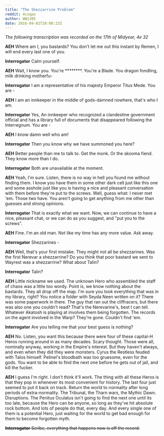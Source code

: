 ```yaml
---
title: "The Shezzarrine Problem"
reddit: 4cxqpo
author: WW1305
date: 2016-04-01T20:00:23Z
---
```


*The following transcription was recorded on the 17th of Midyear, 4e 32*

**AEH** Where am I, you bastards? You don't let me out this instant by Remen, I will end every last one of you.

**Interrogator** Calm yourself.

**AEH** Wait, I know you. You're ********. You're a Blade. You dragon fondling, milk drinking motherfu-

**Interrogator** I am a representative of his majesty Emperor Titus Mede. You are -

**AEH** I am an innkeeper in the middle of gods-damned nowhere, that's who I am.

**Interrogator** Yes, An innkeeper who recognized a clandestine government official and has a library full of documents that disappeared following the Interregnum. You are -

**AEH** I know damn well who am!

**Interrogator** Then you know why we have summoned you here?

**AEH** Better people than me to talk to. Get the monk. Or the skooma fiend. They know more than I do.

**Interrogator** Both are unavailable at the moment.

**AEH** Yeah, I'm sure. Listen, there is no way in hell you found me without finding them. I know you have them in some other dark cell just like this one and some asshole just like you is having a nice and pleasant conversation with them before they're put to the screws. Well, guess what: I never met 'em. Those two have. You aren't going to get anything from me other than guesses and strong opinions.

**Interrogator** That is exactly what we want. Now, we can continue to have a nice, pleasant chat, or we can do as you suggest, and "put you to the screws".

**AEH** Fine. I'm an old man. Not like my time has any more value. Ask away.

**Interrogator** Shezzarines - 

**AEH** Well, that's your first mistake. They might not all be shezzarines. Was the first Nerevar a shezzarrine? Do you think that poor bastard we sent to Wayrest was a shezzarrine? What about Talin?

**Interrogator** Talin?

**AEH** Little nickname we used. The unknown Hero who assembled the staff of chaos was a little too wordy. Point is, we know nothing about the bastards. They all drop off the map. I'm sure you took everything that was in my library, right? You notice a folder with Seyda Neen written on it? There was some paperwork in there. The guy that ran out the cliffracers, but there was also one you couldn't read? That's the Nerevarine's, best I can tell. Whatever Akatosh is playing at involves them being forgotten. The records on the agent involved in the Warp? They're gone. Couldn't find 'em.

**Interrogator** Are you telling me that your best guess is nothing?

**AEH** No. Listen, you want this because there were four of these capital-H Heros running around in as many decades. Scary thought. Those were all, nominally anyway, working in the Empire's interest. But they haven't always, and even when they did they were monsters. Cyrus the Restless feuded with Talos himself. Pelinel's bloodbath was too gruesome, even for the gods. You want to be able to find the next one before he gets out of jail, and kill the fucker.



**AEH** I guess I'm right. I don't think it'll work. The thing with all these Heros is that they pop in whenever its most convenient for history. The last four just seemed to put it back on track. Return the world to normality after long periods of extra-normality. The Tribunal, the Tharn wars, the Mythic Dawn. Disruptions. The Penitus Oculatus isn't going to find the next one until its too late, because the Hero can be anyone, so long as they've hit absolute rock bottom. And lots of people do that, every day. And every single one of them is a potential Hero, just waiting for the world to get bad enough for them to become forgotten myth.

~~**Interrogator** Scribe, everything that happens now is off the record.~~

